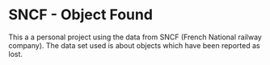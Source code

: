 # SNCF - Object Found

This a a personal project using the data from SNCF (French National railway company). The data set used is about objects which have been reported as lost.

